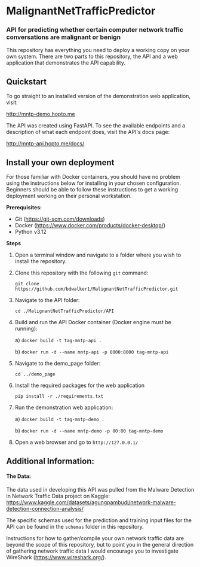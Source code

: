 # MalignantNetTrafficPredictor
### API for predicting whether certain computer network traffic conversations are malignant or benign

This repository has everything you need to deploy a working copy on your own system.
There are two parts to this repository, the API and a web application that
demonstrates the API capability.

## Quickstart
To go straight to an installed version of the demonstration web application, 
visit:

http://mntp-demo.hopto.me

The API was created using FastAPI. To see the available endpoints and a
description of what each endpoint does, visit the API's docs page:

http://mntp-api.hopto.me/docs/

## Install your own deployment

For those familiar with Docker containers, you should have no problem using
the instructions below for installing in your chosen configuration. 
Beginners should be able to follow these instructions to get a working
deployment working on their personal workstation.

**Prerequisites:**
- Git (https://git-scm.com/downloads)
- Docker (https://www.docker.com/products/docker-desktop/)
- Python v3.12

**Steps**
1) Open a terminal window and navigate to a folder where you wish to install the repository.

2) Clone this repository with the following `git` command:

    `git clone https://github.com/bdwalker1/MalignantNetTrafficPredictor.git`

3) Navigate to the API folder:

    `cd ./MalignantNetTrafficPredictor/API`

4) Build and run the API Docker container (Docker engine must be running):

    a) `docker build -t tag-mntp-api .`

    b) `docker run -d --name mntp-api -p 8000:8000 tag-mntp-api`

5) Navigate to the demo_page folder:

    `cd ../demo_page`

6) Install the required packages for the web application

   `pip install -r ./requirements.txt`

7) Run the demonstration web application:

    a) `docker build -t tag-mntp-demo .`

    b) `docker run -d --name mntp-demo -p 80:80 tag-mntp-demo`

7) Open a web browser and go to `http://127.0.0.1/`

## Additional Information:

#### The Data:
The data used in developing this API was pulled from the 
Malware Detection in Network Traffic Data project on Kaggle:
https://www.kaggle.com/datasets/agungpambudi/network-malware-detection-connection-analysis/

The specific schemas used for the prediction and training input files for the
API can be found in the `schemas` folder in this repository.

Instructions for how to gather/compile your own network traffic data are beyond
the scope of this repository, but to point you in the general direction
of gathering network traffic data I would encourage you to investigate
WireShark (https://www.wireshark.org/).
